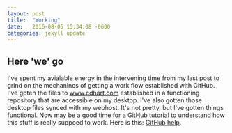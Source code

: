 ```yaml
---
layout: post
title:  "Working"
date:   2016-08-05 15:34:08 -0600
categories: jekyll update
---
```

## Here 'we' go
I've spent my avialable energy in the intervening time from my last post to grind on the mechanincs of getting a work flow established with GitHub. I've gpten the files to www.cdhart.com established in a functioning repository that are accessible on my desktop. I've also gotten those desktop files synced with my webhost. It's not pretty, but I've gotten things functional. 
Now may be a good time for a GitHub tutorial to understand how this stuff is really suppoed to work. Here is this: <a href="https://help.github.com/articles/good-resources-for-learning-git-and-github/" class="user-mention">GitHub help</a>.
